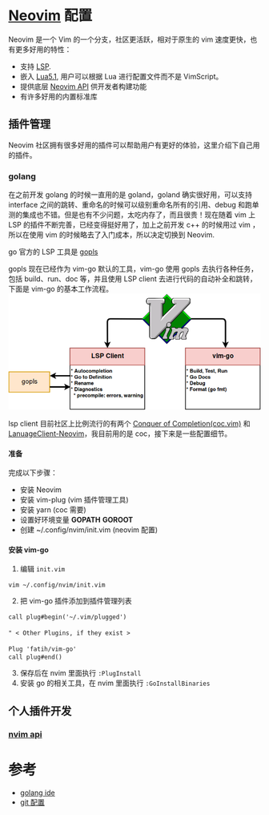 # [Neovim](https://github.com/neovim/neovim) 配置

Neovim 是一个 Vim 的一个分支，社区更活跃，相对于原生的 vim 速度更快，也有更多好用的特性：
- 支持 [LSP](https://microsoft.github.io/language-server-protocol/).
- 嵌入 [Lua5.1](https://jarmos.vercel.app/blog/vim-vs-neovim/lua.org), 用户可以根据 Lua 进行配置文件而不是 VimScript。
- 提供底层 [Neovim API](https://neovim.io/doc/user/api.html) 供开发者构建功能
- 有许多好用的内置标准库


## 插件管理
Neovim 社区拥有很多好用的插件可以帮助用户有更好的体验，这里介绍下自己用的插件。


### golang
在之前开发 golang 的时候一直用的是 goland，goland 确实很好用，可以支持 interface 之间的跳转、重命名的时候可以级别重命名所有的引用、debug 和跑单测的集成也不错。但是也有不少问题，太吃内存了，而且很贵！现在随着 vim 上 LSP 的插件不断完善，已经变得挺好用了，加上之前开发 c++ 的时候用过 vim ，所以在使用 vim 的时候略去了入门成本，所以决定切换到 Neovim.

go 官方的 LSP 工具是 [gopls](https://github.com/golang/tools/blob/master/gopls/README.md)

gopls 现在已经作为 vim-go 默认的工具，vim-go 使用 gopls 去执行各种任务，包括 build、run、doc 等，并且使用 LSP client 去进行代码的自动补全和跳转，下面是 vim-go 的基本工作流程。
![vim-go](./doc/vim-go-resp.png)

lsp client 目前社区上比例流行的有两个 [Conquer of Completion(coc.vim)](https://github.com/neoclide/coc.nvim) 和 [LanuageClient-Neovim](https://github.com/autozimu/LanguageClient-neovim)，我目前用的是 coc，接下来是一些配置细节。

#### 准备
完成以下步骤：
- 安装 Neovim
- 安装 vim-plug (vim 插件管理工具)
- 安装 yarn (coc 需要)
- 设置好环境变量 **GOPATH** **GOROOT**
- 创建 ~/.config/nvim/init.vim (neovim 配置)

#### 安装 vim-go
1. 编辑 `init.vim`
```
vim ~/.config/nvim/init.vim
```
2. 把 vim-go 插件添加到插件管理列表
```
call plug#begin('~/.vim/plugged')

" < Other Plugins, if they exist >

Plug 'fatih/vim-go'
call plug#end()
```
3. 保存后在 nvim 里面执行 `:PlugInstall`
4. 安装 go 的相关工具，在 nvim 里面执行 `:GoInstallBinaries`

## 个人插件开发
### [nvim api](https://neovim.io/doc/user/api.html)

# 参考
- [golang ide](https://octetz.com/docs/2019/2019-04-24-vim-as-a-go-ide)
- [git 配置](https://jakobgm.com/posts/vim/git-integration/)

